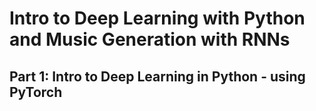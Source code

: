 # Intro to Deep Learning with Python and Music Generation with RNNs

## Part 1: Intro to Deep Learning in Python - using PyTorch 
